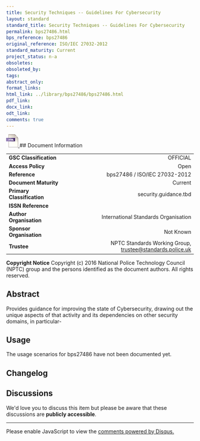 ```yaml
---
title: Security Techniques -- Guidelines For Cybersecurity
layout: standard
standard_title: Security Techniques -- Guidelines For Cybersecurity
permalink: bps27486.html
bps_reference: bps27486
original_reference: ISO/IEC 27032-2012
standard_maturity: Current
project_status: n-a
obsoletes: 
obsoleted_by: 
tags: 
abstract_only:
format_links:
html_link: ../library/bps27486/bps27486.html
pdf_link: 
docx_link: 
odt_link: 
comments: true
---
```



<a target="_blank" href="../library/bps27486/bps27486.html">
    <img src="../images/html@0.5x.png" alt="html link" title="html link" style="max-height:35px;">
</a>
## Document Information

|||
| :------- | ------: |
| **GSC Classification**     | OFFICIAL |
| **Access Policy**          | Open |
| **Reference**              | bps27486  / ISO/IEC 27032-2012  |
| **Document Maturity**      | Current |
| **Primary Classification** | security.guidance.tbd |
| **ISSN Reference**         |  |
| **Author Organisation**    |International Standards Organisation|
| **Sponsor Organisation**   |Not Known|
| **Trustee**                | NPTC Standards Working Group, <a href="mailto:trustee@standards.police.uk?subject=bps27486 Security Techniques -- Guidelines For Cybersecurity">trustee@standards.police.uk |

**Copyright Notice**
Copyright (c) 2016 National Police Technology Council (NPTC) group and the persons identified as the document authors. All rights reserved.

## Abstract
Provides guidance for improving the state of Cybersecurity, drawing out the unique aspects of that activity and its dependencies on other security domains, in particular-
        
## Usage
The usage scenarios for bps27486 have not been documented yet.

## Changelog


## Discussions
We'd love you to discuss this item but please be aware that these discussions are **publicly accessible**.
<hr>
<div id="disqus_thread"></div>

<script>

/**
*  RECOMMENDED CONFIGURATION VARIABLES: EDIT AND UNCOMMENT THE SECTION BELOW TO INSERT DYNAMIC VALUES FROM YOUR PLATFORM OR CMS.
*  LEARN WHY DEFINING THESE VARIABLES IS IMPORTANT: https://disqus.com/admin/universalcode/#configuration-variables*/
/*
var disqus_config = function () {
this.page.url = PAGE_URL;  // Replace PAGE_URL with your page's canonical URL variable
this.page.identifier = PAGE_IDENTIFIER; // Replace PAGE_IDENTIFIER with your page's unique identifier variable
};
*/
(function() { // DON'T EDIT BELOW THIS LINE
var d = document, s = d.createElement('script');
s.src = 'https://nptcstandards.disqus.com/embed.js';
s.setAttribute('data-timestamp', +new Date());
(d.head || d.body).appendChild(s);
})();
</script>
<noscript>Please enable JavaScript to view the <a href="https://disqus.com/?ref_noscript">comments powered by Disqus.</a></noscript>


